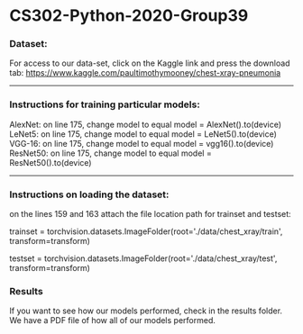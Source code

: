 # CS302-Python-2020-Group39

### Dataset:
For access to our data-set, click on the Kaggle link and press the download tab:
https://www.kaggle.com/paultimothymooney/chest-xray-pneumonia

***

### Instructions for training particular models:

AlexNet: on line 175, change model to equal model = AlexNet().to(device) <br>
LeNet5: on line 175, change model to equal model = LeNet5().to(device) <br>
VGG-16: on line 175, change model to equal model = vgg16().to(device) <br>
ResNet50: on line 175, change model to equal model = ResNet50().to(device) <br>

***

### Instructions on loading the dataset: 

on the lines 159 and 163 attach the file location path for trainset and testset:

trainset = torchvision.datasets.ImageFolder(root='./data/chest_xray/train', transform=transform)

testset = torchvision.datasets.ImageFolder(root='./data/chest_xray/test', transform=transform)

### Results

If you want to see how our models performed, check in the results folder. We have a PDF file of how all of our models performed.


